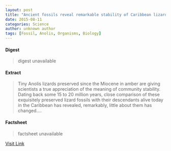 ```yaml
---
layout: post
title: "Ancient fossils reveal remarkable stability of Caribbean lizard communities"
date: 2015-08-11
categories: Science
author: unknown author
tags: [Fossil, Anolis, Organisms, Biology]
---
```



#### Digest
>digest unavailable

#### Extract
>Tiny Anolis lizards preserved since the Miocene in amber are giving scientists a true appreciation of the meaning of community stability. Dating back some 15 to 20 million years, close comparison of these exquisitely preserved lizard fossils with their descendants alive today in the Caribbean has revealed, remarkably, little about them has changed....

#### Factsheet
>factsheet unavailable

[Visit Link](http://phys.org/news/2015-07-ancient-fossils-reveal-remarkable-stability.html)


